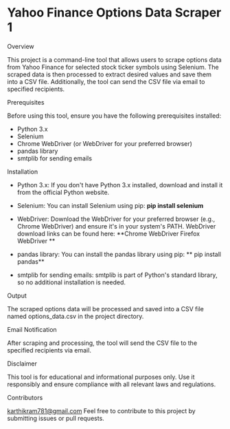 <h1>Yahoo Finance Options Data Scraper 1</h1>

</h3>Overview </h3>

This project is a command-line tool that allows users to scrape options data from Yahoo Finance for selected stock ticker symbols using Selenium. The scraped data is then processed to extract desired values and save them into a CSV file. Additionally, the tool can send the CSV file via email to specified recipients.

</h3>Prerequisites </h3>

Before using this tool, ensure you have the following prerequisites installed:              

- Python 3.x
- Selenium
- Chrome WebDriver (or WebDriver for your preferred browser)
- pandas library
- smtplib for sending emails

</h3>Installation </h3>

- Python 3.x: If you don't have Python 3.x installed, download and install it from the official Python website.
  
- Selenium: You can install Selenium using pip:
  **pip install selenium**

- WebDriver: Download the WebDriver for your preferred browser (e.g., Chrome WebDriver) and ensure it's in your system's PATH. WebDriver download links can be found here:
  **Chrome WebDriver
  Firefox WebDriver
  **
  
- pandas library: You can install the pandas library using pip:
**  pip install pandas**

- smtplib for sending emails: smtplib is part of Python's standard library, so no additional installation is needed.

</h3>Output </h3>

The scraped options data will be processed and saved into a CSV file named options_data.csv in the project directory.

</h3>Email Notification </h3>

After scraping and processing, the tool will send the CSV file to the specified recipients via email.

</h3>Disclaimer </h3>

This tool is for educational and informational purposes only. Use it responsibly and ensure compliance with all relevant laws and regulations.

</h3>Contributors </h3>

karthikram781@gmail.com
Feel free to contribute to this project by submitting issues or pull requests.
